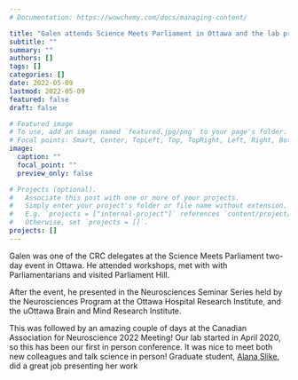 ```yaml
---
# Documentation: https://wowchemy.com/docs/managing-content/

title: "Galen attends Science Meets Parliament in Ottawa and the lab presents at the Canadian Association for Neuroscience 2022 Meeting"
subtitle: ""
summary: ""
authors: []
tags: []
categories: []
date: 2022-05-09
lastmod: 2022-05-09
featured: false
draft: false

# Featured image
# To use, add an image named `featured.jpg/png` to your page's folder.
# Focal points: Smart, Center, TopLeft, Top, TopRight, Left, Right, BottomLeft, Bottom, BottomRight.
image:
  caption: ""
  focal_point: ""
  preview_only: false

# Projects (optional).
#   Associate this post with one or more of your projects.
#   Simply enter your project's folder or file name without extension.
#   E.g. `projects = ["internal-project"]` references `content/project/deep-learning/index.md`.
#   Otherwise, set `projects = []`.
projects: []
---
```


Galen was one of the CRC delegates at the Science Meets Parliament two-day event in Ottawa. He attended workshops, met with with Parliamentarians and visited Parliament Hill. 

After the event, he presented in the Neurosciences Seminar Series held by the Neurosciences Program at the Ottawa Hospital Research Institute, and the uOttawa Brain and Mind Research Institute.

This was followed by an amazing couple of days at the Canadian Association for Neuroscience 2022 Meeting! Our lab started in April 2020, so this has been our first in person conference. It was nice to meet both new colleagues and talk science in person! Graduate student, [Alana Slike](/author/alana-slike/), did a great job presenting her work

